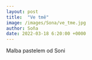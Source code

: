 ```yaml
---
layout: post
title:  "Ve tmě"
image: /images/Sona/ve_tme.jpg
author: Soňa
date: 2022-03-18 6:20:00 +0000
---
```


Malba pastelem od Soni
